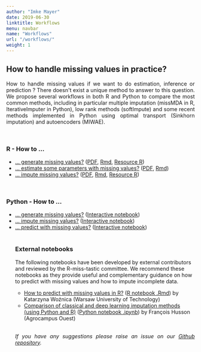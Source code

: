 ```yaml
---
author: "Imke Mayer"
date: 2019-06-30
linktitle: Workflows
menu: navbar
name: "Workflows"
url: "/workflows/"
weight: 1
---
```


<h2>How to handle missing values in practice? </h2>

<p align="justify">How to handle missing values if we want to do estimation, inference or prediction ?</i> There doesn't exist a unique method to answer to this question. We propose several workflows in both R and Python to compare the most common methods, including in particular multiple imputation (missMDA in R, IterativeImputer in Python), low rank methods (softImpute) and some recent methods implemented in Python using optimal transport (Sinkhorn imputation) and autoencoders (MIWAE). </p>



<br>
<h3>R - How to ...</h3>
<ul class="list-group" id="workflows-list">
<li class="list-group-item"> <a href="/how-to/generate/missSimul.html" target="_blank">... generate missing values?</a> (<a href="/how-to/generate/missSimul.pdf" target="_blank">PDF</a>, <a href="/how-to/generate/missSimul.Rmd" target="_blank">Rmd</a>, <a href="/how-to/generate/amputation.R" target="_blank">Resource R</a>)</li>
<li class="list-group-item"> <a href="/how-to/estimate/missEstim.html" target="_blank">... estimate some parameters with missing values?</a> (<a href="/how-to/estimate/missEstim.pdf" target="_blank">PDF</a>, <a href="/how-to/estimate/missEstim.Rmd" target="_blank">Rmd</a>)</li>
<li class="list-group-item"> <a href="/how-to/impute/missImp.html" target="_blank">... impute missing values?</a> (<a href="/how-to/impute/missImp.pdf" target="_blank">PDF</a>, <a href="/how-to/impute/missImp.Rmd" target="_blank">Rmd</a>, <a href="/how-to/impute/CrossValidation_softImpute.R" target="_blank">Resource R</a>)</li>
</ul>

</br>

<h3>Python - How to ...  </h3>
<ul class="list-group" id="workflows-list_py">
<li class="list-group-item"> <a href="/how-to/python/generate_html/How%20to%20generate%20missing%20values.html" target="_blank">... generate missing values?</a> (<a href="https://mybinder.org/v2/gh/R-miss-tastic/website/807208effeaa1f713b444d4bef62ccd2bd1ab8d6?filepath=static%2Fhow-to%2Fpython%2FHow%20to%20generate%20missing%20values.ipynb" target="_blank">Interactive notebook</a>)</li>
<li class="list-group-item"> <a href="/how-to/python/Howtoimpute.html" target="_blank">... impute missing values?</a> (<a href="https://mybinder.org/v2/gh/R-miss-tastic/website/62e85606538ce6e7abe7b2ee2d4fe31bf59fcd4b?filepath=static%2Fhow-to%2Fpython%2FHowtoimpute.ipynb" target="_blank">Interactive notebook</a>)</li>
<li class="list-group-item"> <a href="/how-to/python/predict_html/How%20to%20predict.html" target="_blank">... predict with missing values?</a> (<a href="https://notebooks.gesis.org/binder/v2/gh/R-miss-tastic/website/68603d054e4f5d316aefdcfc9165f524e07cf46f?filepath=static%2Fhow-to%2Fpython%2FHow%20to%20predict.ipynb" target="_blank">Interactive notebook</a>)</li>


<br>

<h3>External notebooks</h3>

The following notebooks have been developed by external contributors and reviewed by the R-miss-tastic committee. We recommend these notebooks as they provide useful and complementary guidance on how to predict with missing values and how to impute incomplete data.

<ul class="list-group" id="external-workflows-list">
<li class="list-group-item"> <a href="/how-to/external/How_to_predict_in_R.html" target="_blank">How to predict with missing values in R?</a> (<a href="/how-to/external/How_to_predict_in_R.Rmd" target="_blank">R notebook .Rmd</a>) by Katarzyna Woźnica (Warsaw University of Technology)</li>
<li class="list-group-item"> <a href="/how-to/external/Comparison_imputation_deep_classical.html" target="_blank">Comparison of classical and deep learning imputation methods (using Python and R)</a> (<a href="/how-to/external/Comparison_imputation_deep_classical.ipynb" target="_blank">Python notebook .ipynb</a>) by François Husson (Agrocampus Ouest)</li>
</ul>


<br>

<p align="justify"><i>If you have any suggestions please raise an issue on our <a href="https://github.com/R-miss-tastic/website" target="_blank">Github repository</a>.</i></p>



<style>
.collapse-row.collapsed + tr {
     display: none;
}


tr.border_bottom {
  border-bottom:2pt solid black;
}


table {
  font-size: small;
}

</style>
